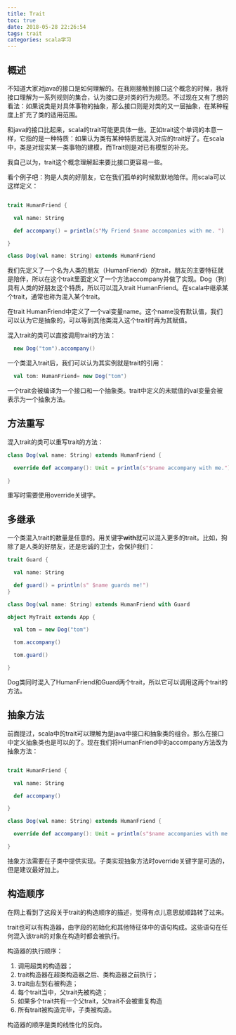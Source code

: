```yaml
---
title: Trait
toc: true
date: 2018-05-28 22:26:54
tags: trait
categories: scala学习
---
```


## 概述

不知道大家对java的接口是如何理解的。在我刚接触到接口这个概念的时候，我将接口理解为一系列规则的集合，认为接口是对类的行为规范。不过现在又有了想的看法：如果说类是对具体事物的抽象，那么接口则是对类的又一层抽象，在某种程度上扩充了类的适用范围。  

和java的接口比起来，scala的trait可能更具体一些。正如trait这个单词的本意一样，它指的是一种特质：如果认为类有某种特质就混入对应的trait好了。在scala中，类是对现实某一类事物的建模，而Trait则是对已有模型的补充。  

我自己以为，trait这个概念理解起来要比接口更容易一些。

看个例子吧：狗是人类的好朋友，它在我们孤单的时候默默地陪伴。用scala可以这样定义：

```scala

trait HumanFriend {

  val name: String

  def accompany() = println(s"My Friend $name accompanies with me. ")

}

class Dog(val name: String) extends HumanFriend
```

我们先定义了一个名为人类的朋友（HumanFriend）的trait，朋友的主要特征就是陪伴，所以在这个trait里面定义了一个方法accompany并做了实现。Dog（狗）具有人类的好朋友这个特质，所以可以混入trait HumanFriend。在scala中继承某个trait，通常也称为混入某个trait。

在trait HumanFriend中定义了一个val变量name。这个name没有默认值，我们可以认为它是抽象的，可以等到其他类混入这个trait时再为其赋值。

混入trait的类可以直接调用trait的方法：
```scala
  new Dog("tom").accompany()
```

一个类混入trait后，我们可以认为其实例就是trait的引用：
```scala
  val tom: HumanFriend= new Dog("tom")
```

一个trait会被编译为一个接口和一个抽象类。trait中定义的未赋值的val变量会被表示为一个抽象方法。

## 方法重写

混入trait的类可以重写trait的方法：
```scala
class Dog(val name: String) extends HumanFriend {

  override def accompany(): Unit = println(s"$name accompany with me.")
  
}
```
重写时需要使用override关键字。

## 多继承

一个类混入trait的数量是任意的。用关键字**with**就可以混入更多的trait。比如，狗除了是人类的好朋友，还是忠诚的卫士，会保护我们：

```scala
trait Guard {

  val name: String

  def guard() = println(s" $name guards me!")
}

class Dog(val name: String) extends HumanFriend with Guard

object MyTrait extends App {

  val tom = new Dog("tom")

  tom.accompany()

  tom.guard()

}
```

Dog类同时混入了HumanFriend和Guard两个trait，所以它可以调用这两个trait的方法。

## 抽象方法

前面提过，scala中的trait可以理解为是java中接口和抽象类的组合。那么在接口中定义抽象类也是可以的了。现在我们将HumanFriend中的accompany方法改为抽象方法：

```scala

trait HumanFriend {

  val name: String

  def accompany()

}

class Dog(val name: String) extends HumanFriend {

  override def accompany(): Unit = println(s"$name accompanies with me.")

}
```
抽象方法需要在子类中提供实现。子类实现抽象方法时override关键字是可选的，但是建议最好加上。

## 构造顺序

在网上看到了这段关于trait的构造顺序的描述，觉得有点儿意思就顺路转了过来。

trait也可以有构造器，由字段的初始化和其他特征体中的语句构成。这些语句在任何混入该trait的对象在构造时都会被执行。

构造器的执行顺序：

1. 调用超类的构造器；
1. trait构造器在超类构造器之后、类构造器之前执行；
1. trait由左到右被构造；
1. 每个trait当中，父trait先被构造；
1. 如果多个trait共有一个父trait，父trait不会被重复构造
1. 所有trait被构造完毕，子类被构造。

构造器的顺序是类的线性化的反向。